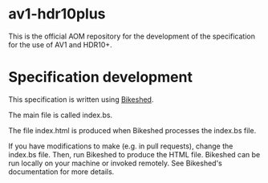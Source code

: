 # av1-hdr10plus

This is the official AOM repository for the development of the specification for the use of AV1 and HDR10+.

# Specification development
This specification is written using [Bikeshed](https://tabatkins.github.io/bikeshed/).

The main file is called index.bs.

The file index.html is produced when Bikeshed processes the index.bs file.

If you have modifications to make (e.g. in pull requests), change the index.bs file. Then, run Bikeshed to produce the HTML file. Bikeshed can be run locally on your machine or invoked remotely. See Bikeshed's documentation for more details.